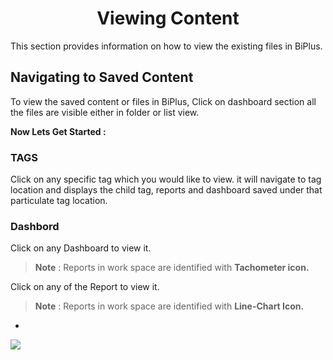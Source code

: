 


<center><h1>Viewing Content</h1></center>

This section provides information on how to view the existing files in BiPlus.

## Navigating to Saved Content 

To view the saved content or files in BiPlus, Click on dashboard section all the files are visible either in folder or list view.

**Now Lets Get Started :**

### TAGS
Click on any specific tag which you would like to view. it will navigate to tag location and displays the child tag, reports and dashboard saved under that particulate tag location.

### Dashbord
 Click on any Dashboard to view it.
> **Note** : Reports in work space are identified with **Tachometer icon.**

 Click on any of the Report to view it.
> **Note** : Reports in work space are identified with **Line-Chart Icon.**

-


![
](https://raw.githubusercontent.com/sv18042016/fp1/acecb4718f4fcc87c3245fbb9a955c19c1bf9370/images/view_list1.png)


<!--stackedit_data:
eyJoaXN0b3J5IjpbLTkwNzE0NzkzOSwxMTk1MjUzNTExLDcwMT
Q3OTA0MiwxNTM2NDY5MjQ4XX0=
-->
